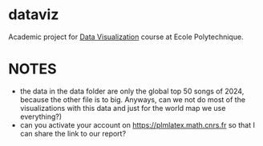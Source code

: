 # dataviz

Academic project for [Data Visualization](https://www.enseignement.polytechnique.fr/informatique/CSC_51052/) course at Ecole Polytechnique.

# NOTES
- the data in the data folder are only the global top 50 songs of 2024, because the other file is to big. Anyways, can we not do most of the visualizations with this data and just for the world map we use everything?)
- can you activate your account on https://plmlatex.math.cnrs.fr so that I can share the link to our report?

